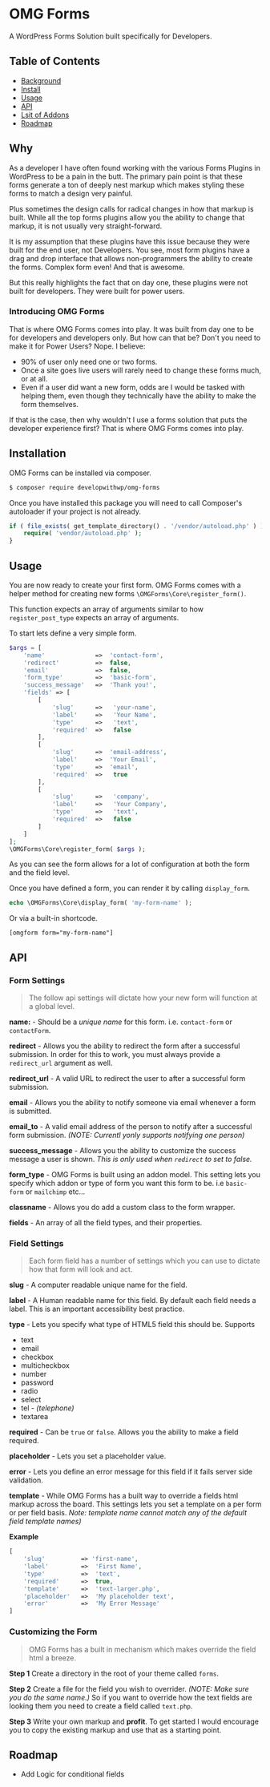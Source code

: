 # OMG Forms

A WordPress Forms Solution built specifically for Developers.

## Table of Contents

- [Background](#why)
- [Install](#installation)
- [Usage](#usage)
- [API](#api)
- [Lsit of Addons](addons)
- [Roadmap](#roadmap)

## Why
As a developer I have often found working with the various Forms Plugins in WordPress to be a pain in the butt. The primary pain point is that these forms generate a ton of deeply nest markup which makes styling these forms to match a design very painful.

Plus sometimes the design calls for radical changes in how that markup is built. While all the top forms plugins allow you the ability to change that markup, it is not usually very straight-forward.

It is my assumption that these plugins have this issue because they were built for the end user, not Developers. You see, most form plugins have a drag and drop interface that allows non-programmers the ability to create the forms. Complex form even! And that is awesome.

But this really highlights the fact that on day one, these plugins were not built for developers. They were built for power users.

### Introducing OMG Forms
That is where OMG Forms comes into play. It was built from day one to be for developers and developers only. But how can that be? Don't you need to make it for Power Users? Nope.
I believe:
  - 90% of user only need one or two forms.
  - Once a site goes live users will rarely need to change these forms much, or at all.
  - Even if a user did want a new form, odds are I would be tasked with helping them, even though they technically have the ability to make the form themselves.

If that is the case, then why wouldn't I use a forms solution that puts the developer experience first? That is where OMG Forms comes into play.

## Installation
OMG Forms can be installed via composer.
```sh
$ composer require developwithwp/omg-forms
```

Once you have installed this package you will need to call Composer's autoloader if your project is not already.
```php
if ( file_exists( get_template_directory() . '/vendor/autoload.php' ) ) {
    require( 'vendor/autoload.php' );
}
```

## Usage
You are now ready to create your first form. OMG Forms comes with a helper method for creating new forms `\OMGForms\Core\register_form()`.

This function expects an array of arguments similar to how `register_post_type` expects an array of arguments.

To start lets define a very simple form.

```php
$args = [
	'name'              =>  'contact-form',
	'redirect'          =>  false,
	'email'             =>  false,
	'form_type'         =>  'basic-form',
	'success_message'   =>  'Thank you!',
	'fields' => [
		[
			'slug'      =>   'your-name',
			'label'     =>   'Your Name',
			'type'      =>   'text',
			'required'  =>   false
		],
		[
			'slug'      =>  'email-address',
			'label'     =>  'Your Email',
			'type'      =>  'email',
			'required'  =>   true
		],
		[
			'slug'      =>   'company',
			'label'     =>   'Your Company',
			'type'      =>   'text',
			'required'  =>   false
		]
	]
];
\OMGForms\Core\register_form( $args );
```

As you can see the form allows for a lot of configuration at both the form and the field level.

Once you have defined a form, you can render it by calling `display_form`.
```php
echo \OMGForms\Core\display_form( 'my-form-name' );
```

Or via a built-in shortcode.
```
[omgform form="my-form-name"]
```
## API

### Form Settings

> The follow api settings will dictate how your new form will function at a global level.

**name:** - Should be a *unique name* for this form. i.e. `contact-form` or `contactForm`.

**redirect** - Allows you the ability to redirect the form after a successful submission. In order for this to work, you must always provide a `redirect_url` argument as well.

**redirect_url** - A valid URL to redirect the user to after a successful form submission.

**email** - Allows you the ability to notify someone via email whenever a form is submitted.

**email_to** - A valid email address of the person to notify after a successful form submission. *(NOTE: Currentl yonly supports notifying one person)*

**success_message** - Allows you the ability to customize the success message a user is shown. *This is only used when `redirect` to set to false.*

**form_type** - OMG Forms is built using an addon model. This setting lets you specify which addon or type of form you want this form to be. i.e `basic-form` or `mailchimp` etc...

**classname** - Allows you do add a custom class to the form wrapper.

**fields** - An array of all the field types, and their properties.

### Field Settings

> Each form field has a number of settings which you can use to dictate how that form will look and act.

**slug** - A computer readable unique name for the field.

**label** - A Human readable name for this field. By default each field needs a label. This is an important accessibility best practice.

**type** - Lets you specify what type of HTML5 field this should be.
Supports
 - text
 - email
 - checkbox
 - multicheckbox
 - number
 - password
 - radio
 - select
 - tel - *(telephone)*
 - textarea

**required** - Can be `true` or `false`. Allows you the ability to make a field required.

**placeholder** - Lets you set a placeholder value.

**error** - Lets you define an error message for this field if it fails server side validation.

**template** - While OMG Forms has a built way to override a fields html markup across the board. This settings lets you set a template on a per form or per field basis. *Note: template name cannot match any of the default field template names)*

**Example**
```php
[
    'slug'          => 'first-name',
    'label'         =>  'First Name',
    'type'          =>  'text',
    'required'      =>  true,
    'template'      =>  'text-larger.php',
    'placeholder'   =>  'My placeholder text',
    'error'         =>  'My Error Message'
]
```

### Customizing the Form

> OMG Forms has a built in mechanism which makes override the field html a breeze.

**Step 1** Create a directory in the root of your theme called `forms`.

**Step 2** Create a file for the field you wish to overrider. *(NOTE: Make sure you do the same name.)* So if you want to override how the text fields are looking them you need to create a field called `text.php`.

**Step 3** Write your own markup and **profit**. To get started I would encourage you to copy the existing markup and use that as a starting point.

## Roadmap
  - Add Logic for conditional fields
